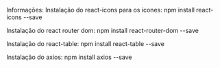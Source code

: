 Informações:
Instalação do react-icons para os icones:
npm install react-icons --save

Instalação do react router dom:
npm install react-router-dom --save

Instalação do react-table:
npm install react-table --save

Instalação do axios:
npm install axios --save
